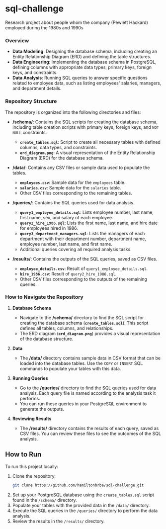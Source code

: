 # sql-challenge
Research project about people whom the company (Pewlett Hackard) employed during the 1980s and 1990s

### Overview
- **Data Modeling**: Designing the database schema, including creating an Entity Relationship Diagram (ERD) and defining the table structures.
- **Data Engineering**: Implementing the database schema in PostgreSQL, defining columns with appropriate data types, primary keys, foreign keys, and constraints.
- **Data Analysis**: Running SQL queries to answer specific questions related to employee data, such as listing employees' salaries, managers, and department details.

### Repository Structure
The repository is organized into the following directories and files:

- **/schema/**: Contains the SQL scripts for creating the database schema, including table creation scripts with primary keys, foreign keys, and `NOT NULL` constraints.
  - **`create_tables.sql`**: Script to create all necessary tables with defined columns, data types, and constraints.
  - **`erd_diagram.png`**: A visual representation of the Entity Relationship Diagram (ERD) for the database schema.

- **/data/**: Contains any CSV files or sample data used to populate the tables.
  - **`employees.csv`**: Sample data for the `employees` table.
  - **`salaries.csv`**: Sample data for the `salaries` table.
  - Other CSV files corresponding to the remaining tables.
    
- **/queries/**: Contains the SQL queries used for data analysis.
  - **`query1_employee_details.sql`**: Lists employee number, last name, first name, sex, and salary of each employee.
  - **`query2_hire_1986.sql`**: Lists the first name, last name, and hire date for employees hired in 1986.
  - **`query3_department_managers.sql`**: Lists the managers of each department with their department number, department name, employee number, last name, and first name.
  - Additional queries covering all required analysis tasks.
 
- **/results/**: Contains the outputs of the SQL queries, saved as CSV files.
  - **`employee_details.csv`**: Result of `query1_employee_details.sql`.
  - **`hire_1986.csv`**: Result of `query2_hire_1986.sql`.
  - Other CSV files corresponding to the outputs of the remaining queries.
 
### How to Navigate the Repository

1. **Database Schema**
   - Navigate to the **/schema/** directory to find the SQL script for creating the database schema (**`create_tables.sql`**). This script defines all tables, columns, and relationships.
   - The ERD diagram (**`erd_diagram.png`**) provides a visual representation of the database structure.

2. **Data**
   - The **/data/** directory contains sample data in CSV format that can be loaded into the database tables. Use the `COPY` or `INSERT` SQL commands to populate your tables with this data.

3. **Running Queries**
   - Go to the **/queries/** directory to find the SQL queries used for data analysis. Each query file is named according to the analysis task it performs.
   - You can run these queries in your PostgreSQL environment to generate the outputs.

4. **Reviewing Results**
   - The **/results/** directory contains the results of each query, saved as CSV files. You can review these files to see the outcomes of the SQL analysis.


## How to Run
To run this project locally:

1. Clone the repository:
   ```bash
   git clone https://github.com/hamiltonbrba/sql-challenge.git
   ```
2. Set up your PostgreSQL database using the `create_tables.sql` script found in the `/schema/` directory.
3. Populate your tables with the provided data in the `/data/` directory.
4. Execute the SQL queries in the `/queries/` directory to perform the data analysis.
5. Review the results in the `/results/` directory.
